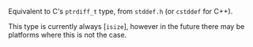 Equivalent to C's `ptrdiff_t` type, from `stddef.h` (or `cstddef` for C++).

This type is currently always [`isize`], however in the future there may be platforms where this is not the case.
